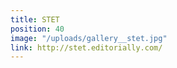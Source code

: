 ```yaml
---
title: STET
position: 40
image: "/uploads/gallery__stet.jpg"
link: http://stet.editorially.com/
---
```


